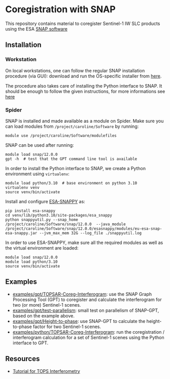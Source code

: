 # Coregistration with SNAP

This repository contains material to coregister Sentinel-1 IW SLC products using the ESA [SNAP software](https://earth.esa.int/eogateway/tools/snap)

## Installation

### Workstation

On local workstations, one can follow the regular SNAP installation procedure (via GUI): download and run the OS-specific installer from [here](https://step.esa.int/main/download/snap-download/).

The procedure also takes care of installing the Python interface to SNAP. It should be enough to follow the given instructions, for more informations see [here](https://senbox.atlassian.net/wiki/spaces/SNAP/pages/3114106881/Installation+and+configuration+of+the+SNAP-Python+esa_snappy+interface+SNAP+version+12)

### Spider

SNAP is installed and made available as a module on Spider. Make sure you can load modules from `/project/caroline/Software` by running:

```shell
module use /project/caroline/Software/modulefiles
```

SNAP can be used after running:

```shell
module load snap/12.0.0
gpt -h  # test that the GPT command line tool is available
```

In order to install the Python interface to SNAP, we create a Python environment using `virtualenv`:

```shell
module load python/3.10  # base environment on python 3.10
virtualenv venv
source venv/bin/activate
```

Install and configure [ESA-SNAPPY](https://github.com/senbox-org/esa-snappy) as:

```shell
pip install esa-snappy
cd venv/lib/python3.10/site-packages/esa_snappy
python snappyutil.py --snap_home /project/caroline/Software/snap/12.0.0  --java_module /project/caroline/Software/snap/12.0.0/esasnappy/modules/eu-esa-snap-esa-snappy.jar --jvm_max_mem 32G --log_file ./snappyutil.log
```

In order to use ESA-SNAPPY, make sure all the required modules as well as the virtual environment are loaded:

```shell
module load snap/12.0.0
module load python/3.10
source venv/bin/activate
```

## Examples

* [examples/gpt/TOPSAR-Coreg-Interferogram](./examples/gpt/TOPSAR-Coreg-Interferogram/): use the SNAP Graph Processing Tool (GPT) to coregister and calculate the interferogram for two (or more) Sentinel-1 scenes.
* [examples/gpt/test-parallelism](./examples/gpt/test-parallelism/): small test on parallelism of SNAP-GPT, based on the example above.
* [examples/gpt/Height-to-phase](./examples/gpt/Height-to-phase/): use SNAP-GPT to calculate the height-to-phase factor for two Sentinel-1 scenes.
* [examples/python/TOPSAR-Coreg-Interferogram](./examples/python/TOPSAR-Coreg-Interferogram/): run the coregistration / interferogram calculation for a set of Sentinel-1 scenes using the Python interface to GPT.

## Resources

* [Tutorial for TOPS Interferometry](https://step.esa.int/docs/tutorials/S1TBX%20TOPSAR%20Interferometry%20with%20Sentinel-1%20Tutorial_v2.pdf)

